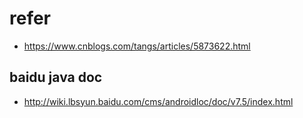 # refer
- https://www.cnblogs.com/tangs/articles/5873622.html


## baidu java doc
- http://wiki.lbsyun.baidu.com/cms/androidloc/doc/v7.5/index.html
